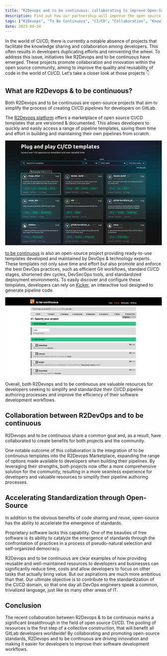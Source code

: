 ```yaml
---
title: "R2Devops and to be continuous: collaborating to improve Open-Source CI/CD!"
description: Find out how our partnership will improve the open source CI/CD world!
tags: ["R2Devops", "To Be Continuous", "CI/CD", "Collaboration", "Knowledge Sharing", "Code Reusability", "Pipeline Templates", "Standardization"]
date: 2023-04-24
---
```


In the world of CI/CD, there is currently a notable absence of projects that
facilitate the knowledge sharing and collaboration among developers. This often
results in developers duplicating efforts and reinventing the wheel. To address
this issue, initiatives like R2Devops and to be continuous have emerged. These
projects promote collaboration and innovation within the open source community,
aiming to improve the quality and reusability of code in the world of CI/CD.
Let's take a closer look at those projects 👇

## What are R2Devops & to be continuous?

Both R2Devops and to be continuous are open-source projects that aim to
simplify the process of creating CI/CD pipelines for developers on GitLab.

The [R2Devops platform](https://r2devops.io) offers a marketplace of open
source CI/CD templates that are versioned & documented. This allows developers
to quickly and easily access a range of pipeline templates, saving them time
and effort in building and maintaining their own pipelines from scratch.

![Screenshot of R2Devops marketplace](./r2devops_marketplace_list.jpg)

<!-- truncate -->

[to be continuous](https://to-be-continuous.gitlab.io/doc/) is also an
open-source project providing ready-to-use templates developed and maintained
by DevOps & technology experts.  These templates not only save time and effort
but also promote and enforce the best DevOps practices, such as efficient Git
workflows, standard CI/CD stages, shortened dev cycles, DevSecOps tools, and
standardized deployment environments. To easily discover and configure these
templates, developers can rely on
[Kicker](https://to-be-continuous.gitlab.io/kicker/), an interactive tool
designed to generate pipeline code.

![Screenshot of Kicker](./tobecontinuous_kicker.jpg)

Overall, both R2Devops and to be continuous are valuable resources for
developers seeking to simplify and standardize their CI/CD pipeline authoring
processes and improve the efficiency of their software development workflows.

## Collaboration between R2DevOps and to be continuous

R2Devops and to be continuous share a common goal and, as a result, have
collaborated to create benefits for both projects and the community.

One notable outcome of this collaboration is the integration of to be
continuous templates into the R2Devops Marketplace, expanding the range of
options made available to developers when building their pipelines. By
leveraging their strengths, both projects now offer a more comprehensive
solution for the community, resulting in a more seamless experience for
developers and valuable resources to simplify their pipeline authoring
processes.

## Accelerating Standardization through Open-Source

In addition to the obvious benefits of code sharing and reuse, open-source has
the ability to accelerate the emergence of standards.

Proprietary software lacks this capability. One of the beauties of free
software is its ability to catalyze the emergence of standards through the
confrontation of practices in a process of pseudo-natural selection and
self-organized democracy.

R2Devops and to be continuous are clear examples of how providing reusable and
well-maintained resources to developers and businesses can significantly reduce
time, costs and allow developers to focus on other tasks that actually bring
value. But our aspirations are much more ambitious than that. Our ultimate
objective is to contribute to the standardization of the CI/CD domain, so that
one day all DevOps engineers speak a common, trivialized language, just like so
many other areas of IT.

## Conclusion

The recent collaboration between R2Devops & to be continuous marks a
significant breakthrough in the field of open source CI/CD. The pooling of
resources is the first step of a collective construction, that will benefit all
GitLab developers worldwide! By collaborating and promoting open-source
standards, R2Devops and to be continuous are driving innovation and making it
easier for developers to improve their software development workflows.

